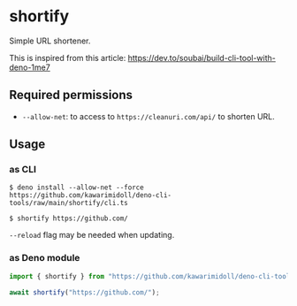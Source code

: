 # shortify

Simple URL shortener.

This is inspired from this article:
https://dev.to/soubai/build-cli-tool-with-deno-1me7

## Required permissions

- `--allow-net`: to access to `https://cleanuri.com/api/` to shorten URL.

## Usage

### as CLI

```
$ deno install --allow-net --force https://github.com/kawarimidoll/deno-cli-tools/raw/main/shortify/cli.ts

$ shortify https://github.com/
```

`--reload` flag may be needed when updating.

### as Deno module

```ts
import { shortify } from "https://github.com/kawarimidoll/deno-cli-tools/raw/main/shortify/mod.ts";

await shortify("https://github.com/");
```
